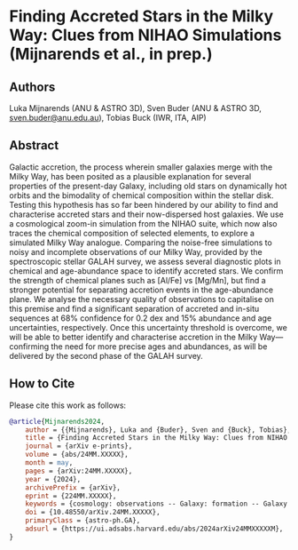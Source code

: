 # Finding Accreted Stars in the Milky Way: Clues from NIHAO Simulations (Mijnarends et al., in prep.)

## Authors

Luka Mijnarends (ANU & ASTRO 3D), Sven Buder (ANU & ASTRO 3D, sven.buder@anu.edu.au), Tobias Buck (IWR, ITA, AIP)

## Abstract

Galactic accretion, the process wherein smaller galaxies merge with the Milky Way, has been posited as a plausible explanation for several properties of the present-day Galaxy, including old stars on dynamically hot orbits and the bimodality of chemical composition within the stellar disk. Testing this hypothesis has so far been hindered by our ability to find and characterise accreted stars and their now-dispersed host galaxies. We use a cosmological zoom-in simulation from the NIHAO suite, which now also traces the chemical composition of selected elements, to explore a simulated Milky Way analogue. Comparing the noise-free simulations to noisy and incomplete observations of our Milky Way, provided by the spectroscopic stellar GALAH survey, we assess several diagnostic plots in chemical and age-abundance space to identify accreted stars. We confirm the strength of chemical planes such as [Al/Fe] vs [Mg/Mn], but find a stronger potential for separating accretion events in the age-abundance plane. We analyse the necessary quality of observations to capitalise on this premise and find a significant separation of accreted and in-situ sequences at 68% confidence for 0.2 dex and 15% abundance and age uncertainties, respectively. Once this uncertainty threshold is overcome, we will be able to better identify and characterise accretion in the Milky Way—confirming the need for more precise ages and abundances, as will be delivered by the second phase of the GALAH survey.

## How to Cite

Please cite this work as follows:

```bibtex
@article{Mijnarends2024,
    author = {{Mijnarends}, Luka and {Buder}, Sven and {Buck}, Tobias},
    title = {Finding Accreted Stars in the Milky Way: Clues from NIHAO Simulations},
    journal = {arXiv e-prints},
    volume = {abs/24MM.XXXXX},
    month = may,
    pages = {arXiv:24MM.XXXXX},
    year = {2024},
    archivePrefix = {arXiv},
    eprint = {224MM.XXXXX},
    keywords = {cosmology: observations -- Galaxy: formation -- Galaxy: evolution -- Galaxy: abundances -- methods: data analysis},
    doi = {10.48550/arXiv.24MM.XXXXX},
    primaryClass = {astro-ph.GA},
    adsurl = {https://ui.adsabs.harvard.edu/abs/2024arXiv24MMXXXXXM},
}
```
